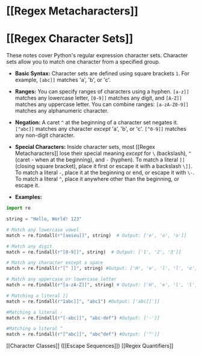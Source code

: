 # [[Regex Metacharacters]]
# [[Regex Character Sets]] 
These notes cover Python's regular expression character sets.  Character sets allow you to match one character from a specified group.

* **Basic Syntax:**  Character sets are defined using square brackets `1`.  For example, `[abc]]` matches 'a', 'b', or 'c'.

* **Ranges:** You can specify ranges of characters using a hyphen.  `[a-z]]` matches any lowercase letter, `[0-9]]` matches any digit, and `[A-Z]]` matches any uppercase letter.  You can combine ranges: `[a-zA-Z0-9]]` matches any alphanumeric character.

* **Negation:** A caret `^` at the beginning of a character set negates it. `[^abc]]` matches any character *except* 'a', 'b', or 'c'.  `[^0-9]]` matches any non-digit character.

* **Special Characters:** Inside character sets, most [[Regex Metacharacters]] lose their special meaning *except* for `\` (backslash), `^` (caret - when at the beginning), and `-` (hyphen).  To match a literal `]]` (closing square bracket), place it first or escape it with a backslash `\]]`. To match a literal `-`, place it at the beginning or end, or escape it with `\-`. To match a literal `^`, place it anywhere other than the beginning, or escape it.


* **Examples:**

```python
import re

string = "Hello, World! 123"

# Match any lowercase vowel
match = re.findall(r"[aeiou]]", string)  # Output: ['e', 'o', 'o']]

# Match any digit
match = re.findall(r"[0-9]]", string)  # Output: ['1', '2', '3']]

# Match any character except a space
match = re.findall(r"[^ ]]", string) #Output: ['H', 'e', 'l', 'l', 'o', ',', 'W', 'o', 'r', 'l', 'd', '!', '1', '2', '3']]

# Match any uppercase or lowercase letter
match = re.findall(r"[a-zA-Z]]", string) # Output: ['H', 'e', 'l', 'l', 'o', 'W', 'o', 'r', 'l', 'd']]

# Matching a literal ]]
match = re.findall(r"1abc]]", "abc1") #Output: ['abc]]']]

#Matching a literal -
match = re.findall(r"[-abc]]", "abc-def") #Output: ['-']]

#Matching a literal ^
match = re.findall(r"[^abc]]", "abc^def") #Output: ['^']]

```

[[Character Classes]]  ([[Escape Sequences]]) [[Regex Quantifiers]]
